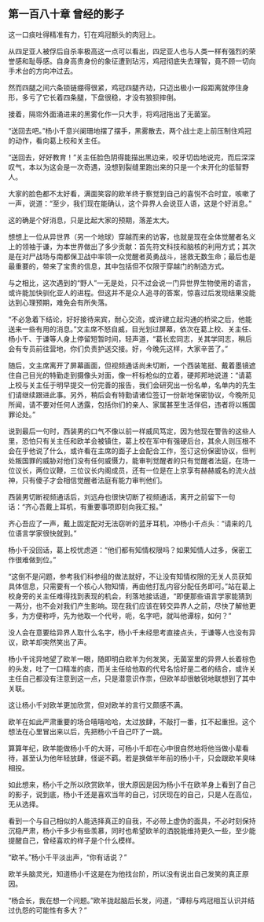 ## 第一百八十章 曾经的影子
这一口痰吐得精准有力，钉在鸡冠额头的肉冠上。

从四足亚人被俘后自杀率极高这一点可以看出，四足亚人也与人类一样有强烈的荣誉感和耻辱感。自身高贵身份的象征遭到玷污，鸡冠彻底失去理智，竟不顾一切向手术台的方向冲过去。

然而四腿之间六条锁链绷得很紧，鸡冠四腿齐动，只迈出极小一段距离就停住身形，多亏了它长着四条腿，下盘很稳，才没有狼狈摔倒。

接着，隔帘外面涌进来的黑雾化作一只大手，将鸡冠拖出了无菌室。

“送回去吧。”杨小千意兴阑珊地摆了摆手，黑雾散去，两个战士走上前压制住鸡冠的动作，看向葛上校和关主任。

“送回去，好好教育！”关主任脸色阴得能描出黑边来，咬牙切齿地说完，而后深深叹气，本以为这会是一次奇遇，没想到裂缝里跑出来的只是一个未开化的低智野人。

大家的脸色都不太好看，满面笑容的欧羊终于察觉到自己的喜悦不合时宜，咳嗽了一声，说道：“至少，我们现在能确认，这个异界人会说亚人语，这是个好消息。”

这的确是个好消息，只是比起大家的预期，落差太大。

想想上一位从异世界（另一个地球）穿越而来的访客，也就是现在全体觉醒者名义上的领袖于谦，为本世界做出了多少贡献：首先符文科技和脑核的利用方式；其次是在对尸战场与南都保卫战中率领一众觉醒者英勇战斗，拯救无数生命；最后也是最重要的，带来了宝贵的信息，其中包括但不仅限于穿越门的制造方式。

与之相比，这次遇到的“野人”一无是处，只不过会说一门异世界生物使用的语言，或许能加快驯化亚人的进程。但这并不是众人追寻的答案，惊喜过后发现结果没能达到心理预期，难免会有所失落。

“不必急着下结论，好好接待来宾，耐心交流，或许建立起沟通的桥梁之后，他能送来一些有用的消息。”文主席不怒自威，目光划过屏幕，依次在葛上校、关主任、杨小千、于谦等人身上停留短暂时间，轻声道，“葛长宏同志，关其学同志，稍后会有专员前往营地，你们负责护送交接。好，今晚先这样，大家辛苦了。”

随后，文主席离开了屏幕画面，但视频通话尚未切断，一个西装笔挺、戴着墨镜遮住自己目光的特勤走到摄像头对面，像一杆标枪似的立着，硬邦邦地说道：“请葛上校与关主任于明早提交一份完善的报告，我们会研究出一份名单，名单内的先生们请继续跟进此事。另外，稍后会有特勤请诸位签订一份新地保密协议，今晚所见所闻，请不要对任何人透露，包括你们的亲人、家属甚至生活伴侣，违者将以叛国罪论处。”

说到最后一句时，西装男的口气不像以前一样威风笃定，因为他现在警告的这些人里，恐怕只有关主任和欧羊会被镇住，葛上校在军中有强硬后台，其余人则压根不会在乎他说了什么，或许看在主席的面子上会配合工作，签订这份保密协议，但判处叛国罪的威胁对他们没有任何威慑力，能审判觉醒者的只有觉醒者法庭，在场一位议长，两位议鞭，三位议长内阁成员，还有一位是在上京享有赫赫威名的流火战神，只有傻子才会相信觉醒者法庭有能力审判他们。

西装男切断视频通话后，刘远舟也很快切断了视频通话，离开之前留下一句话：“齐心吾戴上耳机，有重要事项即刻向我汇报。”

齐心吾应了一声，戴上固定配对无法窃听的蓝牙耳机，冲杨小千点头：“请来的几位语言学家很快就到。”

杨小千没回话，葛上校忧虑道：“他们都有知情权限吗？如果知情人过多，保密工作很难做到位。”

“这倒不是问题，参考我们科参组的做法就好，不让没有知情权限的无关人员获知具体信息，只需要有一个核心人物知情，再由他打乱内容分配任务即可。”站在葛上校身旁的关主任难得找到表现的机会，利落地接话道，“即便那些语言学家能猜到一两分，也不会对我们产生影响。现在我们应该在转交异界人之前，尽快了解他更多，为方便称呼，先为他取一个代号，呃，名字吧，就叫他谭棕，如何？”

没人会在意要给异界人取什么名字，杨小千未经思考直接点头，于谦等人也没有异议，欧羊却突然笑出了声。

杨小千诧异地望了欧羊一眼，随即明白欧羊为何发笑，无菌室里的异界人长着棕色的头发，吐了一口精准的痰，而关主任给他取的代号名恰好是二者的结合，或许关主任自己都没有注意到这一点，只是潜意识作祟，但欧羊却很敏锐地联想到了其中关联。

这让杨小千对欧羊更加欣赏，但对欧羊的言行又颇感不满。

欧羊在如此严肃重要的场合嘻嘻哈哈，太过放肆，不敲打一番，扛不起重担。这个想法在心里冒出来以后，先把杨小千自己吓了一跳。

算算年纪，欧羊能做杨小千的大哥，可杨小千却在心中很自然地将他当做小辈看待，甚至认为他年轻放肆，怪诞不羁。若是换做半年前的杨小千，只会跟欧羊臭味相投。

如此想来，杨小千之所以欣赏欧羊，很大原因是因为杨小千在欧羊身上看到了自己的影子，说到底，杨小千还是喜欢当年的自己，讨厌现在的自己，只是人在高位，无从选择。

看到一个与自己相似的人能选择真正的自我，不必带上虚伪的面具，不必时刻保持沉稳严肃，杨小千多少有些羡慕，同时也希望欧羊的洒脱能维持更久一些，至少能提醒自己，曾经喜欢的样子是个什么模样。

“欧羊。”杨小千平淡出声，“你有话说？”

欧羊头脑灵光，知道杨小千这是在为他找台阶，所以没有说出自己发笑的真正原因。

“杨会长，我在想一个问题。”欧羊拢起脑后长发，问道，“谭棕与鸡冠相互认识并结过仇怨的可能性有多大？”

